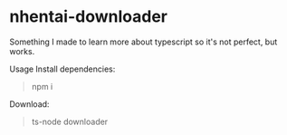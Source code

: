 # nhentai-downloader
Something I made to learn more about typescript so it's not perfect, but works.

Usage
  Install dependencies: 
  > npm i
  
  Download: 
  > ts-node downloader
